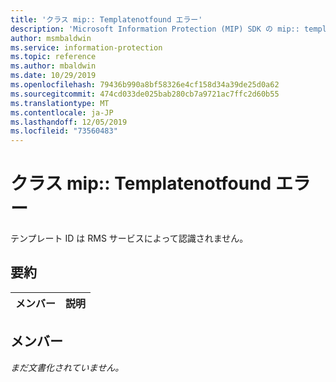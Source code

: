 ```yaml
---
title: 'クラス mip:: Templatenotfound エラー'
description: 'Microsoft Information Protection (MIP) SDK の mip:: templatenotfound error クラスについて説明します。'
author: msmbaldwin
ms.service: information-protection
ms.topic: reference
ms.author: mbaldwin
ms.date: 10/29/2019
ms.openlocfilehash: 79436b990a8bf58326e4cf158d34a39de25d0a62
ms.sourcegitcommit: 474cd033de025bab280cb7a9721ac7ffc2d60b55
ms.translationtype: MT
ms.contentlocale: ja-JP
ms.lasthandoff: 12/05/2019
ms.locfileid: "73560483"
---
```

# <a name="class-miptemplatenotfounderror"></a>クラス mip:: Templatenotfound エラー 
テンプレート ID は RMS サービスによって認識されません。
  
## <a name="summary"></a>要約
 メンバー                        | 説明                                
--------------------------------|---------------------------------------------
  
## <a name="members"></a>メンバー
_まだ文書化されていません。_
